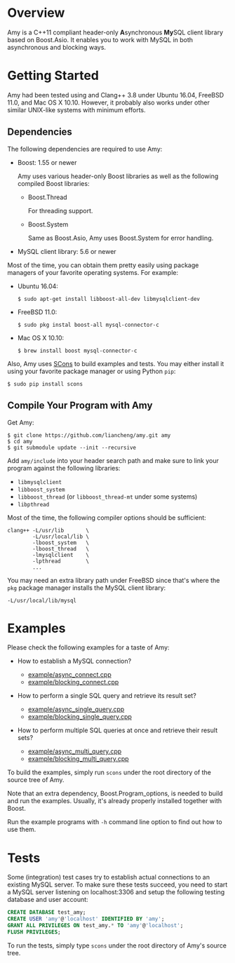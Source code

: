 # Overview

Amy is a C++11 compliant header-only **A**synchronous **My**SQL client library based on Boost.Asio. It enables you to work with MySQL in both asynchronous and blocking ways.

# Getting Started

Amy had been tested using and Clang++ 3.8 under Ubuntu 16.04, FreeBSD 11.0, and Mac OS X 10.10. However, it probably also works under other similar UNIX-like systems with minimum efforts.

## Dependencies

The following dependencies are required to use Amy:

- Boost: 1.55 or newer

  Amy uses various header-only Boost libraries as well as the following compiled Boost libraries:

  - Boost.Thread

    For threading support.

  - Boost.System

    Same as Boost.Asio, Amy uses Boost.System for error handling.

- MySQL client library: 5.6 or newer

Most of the time, you can obtain them pretty easily using package managers of your favorite operating systems. For example:

- Ubuntu 16.04:

  ```
  $ sudo apt-get install libboost-all-dev libmysqlclient-dev
  ```

- FreeBSD 11.0:

  ```
  $ sudo pkg instal boost-all mysql-connector-c
  ```

- Mac OS X 10.10:

  ```
  $ brew install boost mysql-connector-c
  ```

Also, Amy uses [SCons](http://scons.org/) to build examples and tests. You may either install it using your favorite package manager or using Python `pip`:

```
$ sudo pip install scons
```

## Compile Your Program with Amy

Get Amy:

```
$ git clone https://github.com/liancheng/amy.git amy
$ cd amy
$ git submodule update --init --recursive
```

Add `amy/include` into your header search path and make sure to link your program against the following libraries:

- `libmysqlclient`
- `libboost_system`
- `libboost_thread` (or `libboost_thread-mt` under some systems)
- `libpthread`

Most of the time, the following compiler options should be sufficient:

```
clang++ -L/usr/lib       \
        -L/usr/local/lib \
        -lboost_system   \
        -lboost_thread   \
        -lmysqlclient    \
        -lpthread        \
        ...
```

You may need an extra library path under FreeBSD since that's where the `pkg` package manager installs the MySQL client library:

```
-L/usr/local/lib/mysql
```

# Examples

Please check the following examples for a taste of Amy:

- How to establish a MySQL connection?

  - [example/async_connect.cpp](example/async_connect.cpp)
  - [example/blocking_connect.cpp](example/blocking_connect.cpp)

- How to perform a single SQL query and retrieve its result set?

  - [example/async_single_query.cpp](example/async_single_query.cpp)
  - [example/blocking_single_query.cpp](example/blocking_single_query.cpp)

- How to perform multiple SQL queries at once and retrieve their result sets?

  - [example/async_multi_query.cpp](example/async_multi_query.cpp)
  - [example/blocking_multi_query.cpp](example/blocking_multi_query.cpp)

To build the examples, simply run `scons` under the root directory of the source tree of Amy.

Note that an extra dependency, Boost.Program_options, is needed to build and run the examples. Usually, it's already properly installed together with Boost.

Run the example programs with `-h` command line option to find out how to use them.

# Tests

Some (integration) test cases try to establish actual connections to an existing MySQL server. To make sure these tests succeed, you need to start a MySQL server listening on localhost:3306 and setup the following testing database and user account:

```sql
CREATE DATABASE test_amy;
CREATE USER 'amy'@'localhost' IDENTIFIED BY 'amy';
GRANT ALL PRIVILEGES ON test_amy.* TO 'amy'@'localhost';
FLUSH PRIVILEGES;
```

To run the tests, simply type `scons` under the root directory of Amy's source tree.
